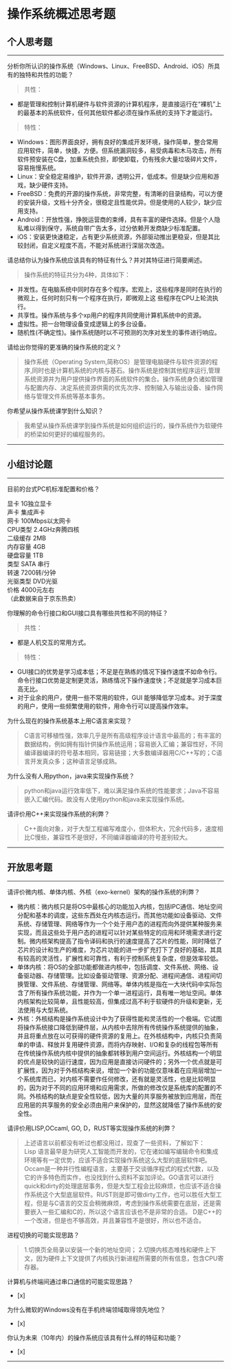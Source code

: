 # 操作系统概述思考题

## 个人思考题

---

分析你所认识的操作系统（Windows、Linux、FreeBSD、Android、iOS）所具有的独特和共性的功能？
>共性：  
* 都是管理和控制计算机硬件与软件资源的计算机程序，是直接运行在“裸机”上的最基本的系统软件，任何其他软件都必须在操作系统的支持下才能运行。
>
>特性：  
* Windows：图形界面良好，拥有良好的集成开发环境，操作简单，整合常用应用软件，简单，快捷，方便。但系统漏洞较多，易受病毒和木马攻击，所有软件预安装在C盘，加重系统负担，即使卸载，仍有残余大量垃圾碎片文件，容易拖慢系统。  
* Linux：安全稳定易维护，软件开源，透明公开，低成本。但是缺少应用和游戏，缺少硬件支持。  
* FreeBSD：免费的开源的操作系统，非常完整，有清晰的目录结构，可以方便的安装升级，文档十分齐全，很稳定且性能优异。但是使用的人较少，缺少应用支持。  
* Android：开放性强，挣脱运营商的束缚，具有丰富的硬件选择。但是个人隐私难以得到保守，系统自带广告太多，过分依赖开发商缺少标准配置。  
* iOS：安装更快速稳定，占有更少系统资源，外部驱动推出更稳妥，但是其比较封闭，自定义程度不高，不能对系统进行深层次改造。  

请总结你认为操作系统应该具有的特征有什么？并对其特征进行简要阐述。
>操作系统的特征共分为4种，具体如下：
* 并发性。在电脑系统中同时存在多个程序。宏观上，这些程序是同时在执行的微观上，任何时刻只有一个程序在执行，即微观上这 些程序在CPU上轮流执行。
* 共享性。操作系统与多个xp用户的程序共同使用计算机系统中的资源。
* 虚拟性。把一台物理设备变成逻辑上的多台设备。
* 随机性(不确定性)。操作系统随时以不可预测的次序对发生的事件进行响应。

请给出你觉得的更准确的操作系统的定义？
>操作系统（Operating System,简称OS）是管理电脑硬件与软件资源的程序,同时也是计算机系统的内核与基石。操作系统是控制其他程序运行,管理系统资源并为用户提供操作界面的系统软件的集合。操作系统身负诸如管理与配置内存、决定系统资源供需的优先次序、控制输入与输出设备、操作网络与管理文件系统等基本事务。

你希望从操作系统课学到什么知识？
>我希望从操作系统课学到操作系统是如何组织运行的，操作系统作为软硬件的桥梁如何更好的编程服务的。

---

## 小组讨论题

---

目前的台式PC机标准配置和价格？
>
显卡 1G独立显卡  
声卡	集成声卡  
网卡	100Mbps以太网卡  
CPU类型	2.4GHz奔腾四核  
二级缓存	2MB  
内存容量	4GB  
硬盘容量	1TB  
类型	SATA 串行  
转速	7200转/分钟  
光驱类型	DVD光驱  
价格 4000元左右  
（此数据来自于京东热卖）

你理解的命令行接口和GUI接口具有哪些共性和不同的特征？
>共性：  
* 都是人机交互的常用方式。
>
>特性：  
* GUI接口的优势是学习成本低；不足是在熟练的情况下操作速度不如命令行。命令行接口优势是定制更灵活，熟练情况下操作速度快；不足就是学习成本巨高无比。  
* 对于业余的用户，使用一些不常用的软件，GUI 能够降低学习成本。对于深度的用户，使用一些频繁使用的软件，用命令行可以提高操作效率。

为什么现在的操作系统基本上用C语言来实现？
>C语言可移植性强，效率几乎是所有高级程序设计语言中最高的；有丰富的数据结构，例如拥有指针供操作系统运用；容易嵌入汇编；兼容性好，不同编译器编译的符号基本相同，容易链接；大多数编译器用C/C++写的；C语言开发真众多；这种语言足够成熟。

为什么没有人用python，java来实现操作系统？
>python和java运行效率低下，难以满足操作系统的性能要求；Java不容易嵌入汇编代码。故没有人使用python和java来实现操作系统。  

请评价用C++来实现操作系统的利弊？
>C++面向对象，对于大型工程编写难度小，但体积大，冗余代码多，速度相比C慢些，兼容性不是很好，不同编译器编译的符号差别较大。

---

## 开放思考题

---

请评价微内核、单体内核、外核（exo-kernel）架构的操作系统的利弊？
>
* 微内核：微内核只是将OS中最核心的功能加入内核，包括IPC通信、地址空间分配和基本的调度，这些东西处在内核态运行。而其他功能如设备驱动、文件系统、存储管理、网络等作为一个个处于用户态的进程而向外提供某种服务来实现，而且这些处于用户态的进程可以针对某些特定的应用和环境需求进行定制。微内核架构提高了指令译码和执行的速度提高了芯片的性能，同时降低了芯片的设计和生产的难度，为芯片功能的进一步扩充打下了良好的基础，其具有较高的灵活性，扩展性和可靠性，有利于控制系统复杂度，但是效率较低。
* 单体内核：将OS的全部功能都做进内核中，包括调度、文件系统、网络、设备驱动器、存储管理。比如设备驱动管理、资源分配、进程间通信、进程间切换管理、文件系统、存储管理、网络等。单体内核是指在一大块代码中实际包含了所有操作系统功能，并作为一个单一进程运行，具有唯一地址空间。单体内核架构比较简单，且性能较高，但集成过高不利于软硬件的升级和更新，无法使用与大型系统。
* 外核：外核结构是操作系统设计中为了获得性能和灵活性的一个极端。它试图将操作系统接口降低到硬件层，从内核中去除所有传统操作系统提供的抽象，并且将重点放在以可获得的硬件资源的复用上。在外核结构中，内核只负责简单的申请、释放并复用硬件资源，而将内存映射、I/O和复杂的线程包等所有在传统操作系统内核中提供的抽象都转移到用户空间运行。外核结构一个明显的优点是较快的运行速度，因为应用是直接访问硬件的；另外一个优点就是可扩展性，因为对于外核结构来说，增加一个新的功能仅意味着在应用层增加一个系统库而已，对内核不需要作任何修改，还有就是灵活性，也是比较明显的，因为对于不同的应用环境和应用需求，所做的修改仅是系统库的配置的不同。外核结构的缺点是安全性较低，因为大量的共享服务被放到应用层，而在应用层的共享服务的安全必须由用户来保护的，显然这就降低了操作系统的安全性。

请评价用LISP,OCcaml, GO, D，RUST等实现操作系统的利弊？
>上述语言以前都没有听过也都没用过，现查了一些资料，了解如下：  
Lisp 语言最早是为研究人工智能而开发的，它在诸如编写编辑命令和集成环境等有一定优势，应该不适合实现操作系统这么大型的底层软件吧。Occam是一种并行性编程语言，主要基于交谈循序程式的程式代数，以及它的许多特色而实作，也没找到什么资料不妄加评论。GO语言可以进行quick和dirty的处理底层事务，但是大型工程会比较麻烦，也应该不适合操作系统这个大型底层软件。RUST则是即可做dirty工作，也可以胜任大型工程，但是与C语言的交互会稍微麻烦，考虑到操作系统需要在底层，还是需要嵌入一些汇编和C的，所以这个语言应该也不是非常的合适。 D是C++的一个改进，但是也不够高效，并且兼容性不是很好，所以也不适合。

进程切换的可能实现思路？
>1.切换页全局录以安装一个新的地址空间；
2.切换内核态堆栈和硬件上下文，因为硬件上下文提供了内核执行新进程所需要的所有信息，包含CPU寄存器。

计算机与终端间通过串口通信的可能实现思路？
- [x]  

>  

为什么微软的Windows没有在手机终端领域取得领先地位？
- [x]  

>  

你认为未来（10年内）的操作系统应该具有什么样的特征和功能？
- [x]  

>  

---
